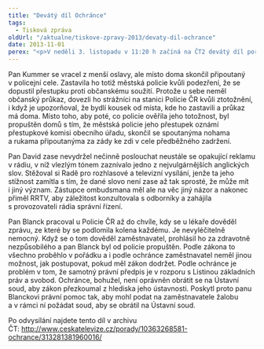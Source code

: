 ```yaml
---
title: "Devátý díl Ochránce"
tags:
  - Tisková zpráva
oldUrl: "/aktualne/tiskove-zpravy-2013/devaty-dil-ochrance"
date: 2013-11-01
perex: "<p>V neděli 3. listopadu v 11:20 h začíná na ČT2 devátý díl pořadu Ochránce. První příběh se týká policejního násilí, které nakonec řešil až Evropský soud pro lidská práva. Na začátku druhého případu bylo vulgární slovo v reklamě a ve třetím čelí policista propuštění ze služebního poměru kvůli zdravotní nezpůsobilosti. Opakování tohoto dílu je na programu ČT2 ve středu 6. 11. ve 13:15 a další reprízy jsou pak zařazeny do vysílání ČT2 v neděli a úterý vždy po půlnoci.</p>"
---
```


<!-- imported from the old website -->

<p>Pan Kummer se vracel z menší oslavy, ale místo doma skončil připoutaný v policejní cele. Zastavila ho totiž městská policie kvůli podezření, že se dopustil přestupku proti občanskému soužití. Protože u sebe neměl občanský průkaz, dovezli ho strážníci na stanici Policie ČR kvůli ztotožnění, i když je upozorňoval, že bydlí kousek od místa, kde ho zastavili a průkaz má doma. Místo toho, aby poté, co policie ověřila jeho totožnost, byl propuštěn domů s tím, že městská policie jeho přestupek oznámí přestupkové komisi obecního úřadu, skončil se spoutanýma nohama a rukama připoutanýma za zády ke zdi v cele předběžného zadržení.</p><p>Pan David zase nevydržel nečinně poslouchat neustále se opakující reklamu v rádiu, v níž vlezlým tónem zaznívalo jedno z nejvulgárnějších anglických slov. Stěžoval si Radě pro rozhlasové a televizní vysílání, jenže ta jeho stížnost zamítla s tím, že dané slovo není zase až tak sprosté, že může mít i jiný význam. Zástupce ombudsmana měl ale na věc jiný názor a nakonec přiměl RRTV, aby záležitost konzultovala s odborníky a zahájila s provozovateli rádia správní řízení. </p><p>Pan Blanck pracoval u Policie ČR až do chvíle, kdy se u lékaře dověděl zprávu, ze které by se podlomila kolena každému. Je nevyléčitelně nemocný. Když se o tom dověděl zaměstnavatel, prohlásil ho za zdravotně nezpůsobilého a pan Blanck byl od policie propuštěn. Podle zákona to všechno proběhlo v pořádku a i podle ochránce zaměstnavatel neměl jinou možnost, jak postupovat, pokud měl zákon dodržet. Podle ochránce je problém v tom, že samotný právní předpis je v rozporu s Listinou základních práv a svobod. Ochránce, bohužel, není oprávněn obrátit se na Ústavní soud, aby zákon přezkoumal z hlediska jeho ústavnosti. Poskytl proto panu Blanckovi právní pomoc tak, aby mohl podat na zaměstnavatele žalobu a v rámci ní požádat soud, aby se obrátil na Ústavní soud. </p><p>Po odvysílání najdete tento díl v archivu ČT: <a title="Otevření do nového okna" href="http://www.ceskatelevize.cz/porady/10363268581-ochrance/313281381960016/" target="_blank">http://www.ceskatelevize.cz/porady/10363268581-ochrance/313281381960016/</a>  </p>
